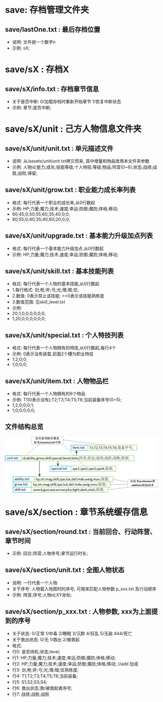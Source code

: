 # save: 存档管理文件夹

## save/lastOne.txt : 最后存档位置

* 说明: 文件就一个数字n
* 示例:  sX;

# save/sX : 存档X

## save/sX/info.txt : 存档章节信息

* 关于是否中断: 0/加载存档时重新开始章节 1/恢复中断状态
* 示例:  章节;是否中断;

# save/sX/unit : 己方人物信息文件夹

## save/sX/unit/unit.txt : 单元描述文件

* 说明: 从/assets/unit/unit.txt拷贝而来, 其中增量和物品改用本文件夹参数
* 示例: 人物id;能力;成长;技能等级;个人特技;等级;物品;阵营(0~6);状态;战绩;战胜;战败;保留;

## save/sX/unit/grow.txt : 职业能力成长率列表

* 格式: 每行代表一个职业的成长率,从0行数起
* 示例: HP;力量;魔力;技术;速度;幸运;防御;魔防;体格;移动;
* 60;45;0;50;55;60;35;40;0;0;
* 80;55;0;40;35;40;60;20;0;0;

## save/sX/unit/upgrade.txt : 基本能力升级加点列表

* 格式: 每行代表一个基本能力升级加点,从0行数起
* 示例: HP;力量;魔力;技术;速度;幸运;防御;魔防;体格;移动;

## save/sX/unit/skill.txt : 基本技能列表

* 格式: 每行代表一个人物的基本技能,从0行数起
* 1.每行格式: 剑;枪;斧;弓;光;理;暗;仗;
* 2.数值: 0表示禁止该技能; >=0表示该技能熟练度
* 3.数值范围: 见skill_level.txt
* 示例: 
* 20;1;0;0;0;0;0;0;
* 1;20;0;0;0;0;0;0;

## save/sX/unit/special.txt : 个人特技列表

* 格式: 每行代表一个人物拥有的特技,从0行数起,每行4个
* 示例: 0表示没有装载,前面2个槽为职业特技
* 1;2;0;0;
* 1;0;0;0;

## save/sX/unit/item.txt : 人物物品栏

* 格式: 每行代表一个人物拥有的6个物品
* 示例: T1(0表示没有);T2;T3;T4;T5;T6;当前装备序号(0~5);
* 1;2;0;0;0;1;
* 1;0;0;0;0;0;

## 文件结构总览
![Image](structure.png)

# save/sX/section : 章节系统缓存信息

## save/sX/section/round.txt : 当前回合、行动阵营、章节时间

* 示例: 回合;阵营;人物序号;章节运行时长;

## save/sX/section/unit.txt : 全图人物状态

* 说明: 一行代表一个人物
* 关于序号: 人物载入地图时的序号, 可用来匹配人物参数 p_xxx.txt 及行动顺序
* 示例: 阵营;序号;人物id;XY坐标;

## save/sX/section/p_xxx.txt : 人物参数, xxx为上面提到的序号

* 关于状态: 0/正常 1/中毒 2/睡眠 3/沉默 4/狂乱 5/无敌 444/死亡
* 关于救出状态: 0/无 1/救出 2/被救起
* 格式:
* 行0: 是否待机;状态;level;
* 行1: HP;力量;魔力;技术;速度;幸运;防御;魔防;体格;移动;
* 行2: HP;力量;魔力;技术;速度;幸运;防御;魔防;体格;移动; //add 加成
* 行3: 剑;枪;斧;弓;光;理;暗;仗熟练度;
* 行4: T1;T2;T3;T4;T5;T6;当前装备;
* 行5: S1;S2;S3;S4;
* 行6: 救出状态;救/被救起者序号;
* 行7: 战绩;战胜;战败
